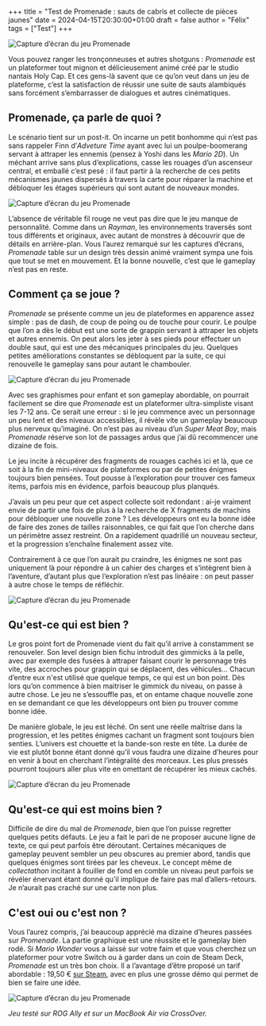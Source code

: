 +++
title = "Test de Promenade : sauts de cabris et collecte de pièces jaunes"
date = 2024-04-15T20:30:00+01:00
draft = false
author = "Félix"
tags = ["Test"]
+++ 

![Capture d’écran du jeu Promenade](011.png "Ça va poulper.")

Vous pouvez ranger les tronçonneuses et autres shotguns : *Promenade* est un plateformer tout mignon et délicieusement animé créé par le studio nantais Holy Cap. Et ces gens-là savent que ce qu’on veut dans un jeu de plateforme, c’est la satisfaction de réussir une suite de sauts alambiqués sans forcément s’embarrasser de dialogues et autres cinématiques.

## Promenade, ça parle de quoi ?

Le scénario tient sur un post-it. On incarne un petit bonhomme qui n’est pas sans rappeler Finn d’*Adveture Time* ayant avec lui un poulpe-boomerang servant à attraper les ennemis (pensez à Yoshi dans les *Mario 2D*). Un méchant arrive sans plus d’explications, casse les rouages d’un ascenseur central, et emballé c’est pesé : il faut partir à la recherche de ces petits mécanismes jaunes dispersés à travers la carte pour réparer la machine et débloquer les étages supérieurs qui sont autant de nouveaux mondes.

![Capture d’écran du jeu Promenade](06.png "Promenade nous fait le coup de la panne pour inciter à explorer.")

L’absence de véritable fil rouge ne veut pas dire que le jeu manque de personnalité. Comme dans un *Rayman*, les environnements traversés sont tous différents et originaux, avec autant de monstres à découvrir que de détails en arrière-plan. Vous l’aurez remarqué sur les captures d’écrans, *Promenade* table sur un design très dessin animé vraiment sympa une fois que tout se met en mouvement. Et la bonne nouvelle, c’est que le gameplay n’est pas en reste.

## Comment ça se joue ?

*Promenade* se présente comme un jeu de plateformes en apparence assez simple : pas de dash, de coup de poing ou de touche pour courir. Le poulpe que l’on a dès le début est une sorte de grappin servant à attraper les objets et autres ennemis. On peut alors les jeter à ses pieds pour effectuer un double saut, qui est une des mécaniques principales du jeu. Quelques petites améliorations constantes se débloquent par la suite, ce qui renouvelle le gameplay sans pour autant le chambouler.

![Capture d’écran du jeu Promenade](09.png)

Avec ses graphismes pour enfant et son gameplay abordable, on pourrait facilement se dire que *Promenade* est un plateformer ultra-simpliste visant les 7-12 ans. Ce serait une erreur : si le jeu commence avec un personnage un peu lent et des niveaux accessibles, il révèle vite un gameplay beaucoup plus nerveux qu’imaginé. On n’est pas au niveau d’un *Super Meat Boy*, mais *Promenade* réserve son lot de passages ardus que j’ai dû recommencer une dizaine de fois. 

Le jeu incite à récupérer des fragments de rouages cachés ici et là, que ce soit à la fin de mini-niveaux de plateformes ou par de petites énigmes toujours bien pensées. Tout pousse à l’exploration pour trouver ces fameux items, parfois mis en évidence, parfois beaucoup plus planqués.

J’avais un peu peur que cet aspect collecte soit redondant : ai-je vraiment envie de partir une fois de plus à la recherche de X fragments de machins pour débloquer une nouvelle zone ? Les développeurs ont eu la bonne idée de faire des zones de tailles raisonnables, ce qui fait que l’on cherche dans un périmètre assez restreint. On a rapidement quadrillé un nouveau secteur, et la progression s’enchaîne finalement assez vite. 

Contrairement à ce que l’on aurait pu craindre, les énigmes ne sont pas uniquement là pour répondre à un cahier des charges et s’intègrent bien à l’aventure, d’autant plus que l’exploration n’est pas linéaire : on peut passer à autre chose le temps de réfléchir.

![Capture d’écran du jeu Promenade](02.png "Bon, là pour le coup c’est assez évident.")

## Qu'est-ce qui est bien ?

Le gros point fort de Promenade vient du fait qu’il arrive à constamment se renouveler. Son level design bien fichu introduit des gimmicks à la pelle, avec par exemple des fusées à attraper faisant courir le personnage très vite, des accroches pour grappin qui se déplacent, des véhicules… Chacun d’entre eux n'est utilisé que quelque temps, ce qui est un bon point. Dès lors qu’on commence à bien maitriser le gimmick du niveau, on passe à autre chose. Le jeu ne s’essouffle pas, et on entame chaque nouvelle zone en se demandant ce que les développeurs ont bien pu trouver comme bonne idée.

De manière globale, le jeu est léché. On sent une réelle maîtrise dans la progression, et les petites énigmes cachant un fragment sont toujours bien senties. L’univers est chouette et la bande-son reste en tête. La durée de vie est plutôt bonne étant donné qu’il vous faudra une dizaine d’heures pour en venir à bout en cherchant l’intégralité des morceaux. Les plus pressés pourront toujours aller plus vite en omettant de récupérer les mieux cachés.

![Capture d’écran du jeu Promenade](03.png)

## Qu'est-ce qui est moins bien ?

Difficile de dire du mal de *Promenade*, bien que l’on puisse regretter quelques petits défauts. Le jeu a fait le pari de ne proposer aucune ligne de texte, ce qui peut parfois être déroutant. Certaines mécaniques de gameplay peuvent sembler un peu obscures au premier abord, tandis que quelques énigmes sont tirées par les cheveux. Le concept même de *‌collectathon* incitant à fouiller de fond en comble un niveau peut parfois se révéler énervant étant donné qu’il implique de faire pas mal d’allers-retours. Je n’aurait pas craché sur une carte non plus.

## C'est oui ou c'est non ?

Vous l’aurez compris, j’ai beaucoup apprécié ma dizaine d’heures passées sur *Promenade*. La partie graphique est une réussite et le gameplay bien rodé. Si *Mario Wonder* vous a laissé sur votre faim et que vous cherchez un plateformer pour votre Switch ou à garder dans un coin de Steam Deck, *Promenade* est un très bon choix. Il a l’avantage d’être proposé un tarif abordable : 19,50 € [sur Steam](https://store.steampowered.com/app/1781260/Promenade/), avec en plus une grosse démo qui permet de bien se faire une idée.

![Capture d’écran du jeu Promenade](05.png)

*Jeu testé sur ROG Ally et sur un MacBook Air via CrossOver.*

